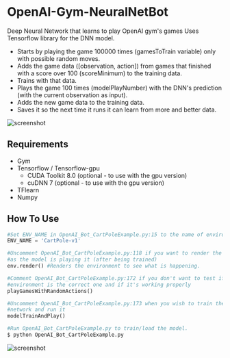 # OpenAI-Gym-NeuralNetBot

Deep Neural Network that learns to play OpenAI gym's games
Uses Tensorflow library for the DNN model.

* Starts by playing the game 100000 times (gamesToTrain variable) only with possible random moves.
* Adds the game data ([observation, action]) from games that finished with a score over 100 (scoreMinimum) to the training data.
* Trains with that data.
* Plays the game 100 times (modelPlayNumber) with the DNN's prediction (with the current observation as input).
* Adds the new game data to the training data.
* Saves it so the next time it runs it can learn from more and better data.

![screenshot](https://raw.githubusercontent.com/RafaelRibeiro97/OpenAI-Gym-NeuralNetBot/master/media/modelPlaying.PNG)


## Requirements
* Gym
* Tensorflow / Tensorflow-gpu
  - CUDA Toolkit 8.0 (optional - to use with the gpu version)
  - cuDNN 7 (optional - to use with the gpu version)
* TFlearn
* Numpy

## How To Use
```python
#Set ENV_NAME in OpenAI_Bot_CartPoleExample.py:15 to the name of environment to learn
ENV_NAME = 'CartPole-v1'  

#Uncomment OpenAI_Bot_CartPoleExample.py:118 if you want to render the game environment 
#as the model is playing it (after being trained)
env.render() #Renders the environment to see what is happening.  

#Comment OpenAI_Bot_CartPoleExample.py:172 if you don't want to test if the
#environment is the correct one and if it's working properly
playGamesWithRandomActions()  

#Uncomment OpenAI_Bot_CartPoleExample.py:173 when you wish to train the neural
#network and run it
modelTrainAndPlay()
```

```bash
#Run OpenAI_Bot_CartPoleExample.py to train/load the model.
$ python OpenAI_Bot_CartPoleExample.py
```

![screenshot](https://raw.githubusercontent.com/RafaelRibeiro97/OpenAI-Gym-NeuralNetBot/master/media/modelDone.PNG)
